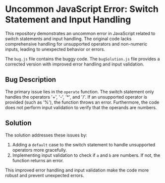 # Uncommon JavaScript Error: Switch Statement and Input Handling

This repository demonstrates an uncommon error in JavaScript related to switch statements and input handling. The original code lacks comprehensive handling for unsupported operators and non-numeric inputs, leading to unexpected behavior or errors.

The `bug.js` file contains the buggy code. The `bugSolution.js` file provides a corrected version with improved error handling and input validation.

## Bug Description

The primary issue lies in the `operate` function. The switch statement only handles the operators '+', '-', '*', and '/'. If an unsupported operator is provided (such as '%'), the function throws an error.  Furthermore, the code does not perform input validation to verify that the operands are numbers. 

## Solution

The solution addresses these issues by:

1. Adding a `default` case to the switch statement to handle unsupported operators more gracefully.
2. Implementing input validation to check if `a` and `b` are numbers.  If not, the function returns an error.

This improved error handling and input validation make the code more robust and prevent unexpected errors.